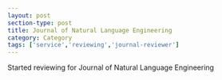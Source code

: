 ```yaml
---
layout: post
section-type: post
title: Journal of Natural Language Engineering
category: Category
tags: ['service','reviewing','journal-reviewer']
---
```

Started reviewing for Journal of Natural Language Engineering

